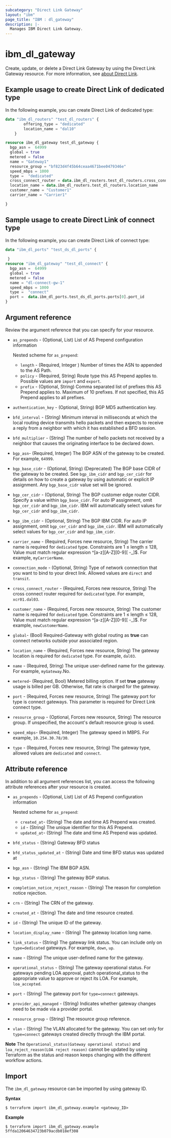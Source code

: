 ```yaml
---
subcategory: "Direct Link Gateway"
layout: "ibm"
page_title: "IBM : dl_gateway"
description: |-
  Manages IBM Direct Link Gateway.
---
```


# ibm_dl_gateway

Create, update, or delete a Direct Link Gateway by using the Direct Link Gateway resource. For more information, see [about Direct Link](https://cloud.ibm.com/docs/dl?topic=dl-dl-about).


## Example usage to create Direct Link of dedicated type
In the following example, you can create Direct Link of dedicated type:

```terraform
data "ibm_dl_routers" "test_dl_routers" {
		offering_type = "dedicated"
		location_name = "dal10"
	}

resource ibm_dl_gateway test_dl_gateway {
  bgp_asn =  64999
  global = true 
  metered = false
  name = "Gateway1"
  resource_group = "bf823d4f45b64ceaa4671bee0479346e"
  speed_mbps = 1000 
  type =  "dedicated" 
  cross_connect_router = data.ibm_dl_routers.test_dl_routers.cross_connect_routers[0].router_name
  location_name = data.ibm_dl_routers.test_dl_routers.location_name
  customer_name = "Customer1" 
  carrier_name = "Carrier1"

} 
```

## Sample usage to create Direct Link of connect type
In the following example, you can create Direct Link of connect type:


```terraform
data "ibm_dl_ports" "test_ds_dl_ports" {
 
 }
resource "ibm_dl_gateway" "test_dl_connect" {
  bgp_asn =  64999
  global = true
  metered = false
  name = "dl-connect-gw-1"
  speed_mbps = 1000
  type =  "connect"
  port =  data.ibm_dl_ports.test_ds_dl_ports.ports[0].port_id
}
```

## Argument reference
Review the argument reference that you can specify for your resource. 

- `as_prepends` - (Optional, List) List of AS Prepend configuration information

  Nested scheme for `as_prepend`:
  - `length` - (Required, Integer ) Number of times the ASN to appended to the AS Path.
  - `policy` - (Required, String) Route type this AS Prepend applies to. Possible values are `import` and `export`.
  - `prefix` - (Optional, String) Comma separated list of prefixes this AS Prepend applies to. Maximum of 10 prefixes. If not specified, this AS Prepend applies to all prefixes.
  
- `authentication_key` - (Optional, String) BGP MD5 authentication key.
- `bfd_interval` - (String) Minimum interval in milliseconds at which the local routing device transmits hello packets and then expects to receive a reply from a neighbor with which it has established a BFD session.
- `bfd_multiplier` - (String) The number of hello packets not received by a neighbor that causes the originating interface to be declared down.
- `bgp_asn`- (Required, Integer) The BGP ASN of the gateway to be created. For example, `64999`.
- `bgp_base_cidr` - (Optional, String) (Deprecated) The BGP base CIDR of the gateway to be created. See `bgp_ibm_cidr` and `bgp_cer_cidr` for details on how to create a gateway by using  automatic or explicit IP assignment. Any `bgp_base_cidr` value set will be ignored.
- `bgp_cer_cidr` - (Optional, String) The BGP customer edge router CIDR. Specify a value within `bgp_base_cidr`.  For auto IP assignment, omit `bgp_cer_cidr` and `bgp_ibm_cidr`. IBM will automatically select values for `bgp_cer_cidr` and `bgp_ibm_cidr`.
- `bgp_ibm_cidr` - (Optional, String) The BGP IBM CIDR. For auto IP assignment, omit `bgp_cer_cidr` and `bgp_ibm_cidr`. IBM will automatically select values for `bgp_cer_cidr` and `bgp_ibm_cidr`.
- `carrier_name` - (Required, Forces new resource, String) The carrier name is required for `dedicated` type. Constraints are 1 ≤ length ≤ 128, Value must match regular expression ^[a-z][A-Z][0-9][ -_]$. For example, `myCarrierName`.
- `connection_mode` - (Optional, String) Type of network connection that you want to bind to your direct link. Allowed values are `direct` and `transit`.
- `cross_connect_router` - (Required, Forces new resource, String) The cross connect router required for `dedicated` type. For example, `xcr01.dal03`.
- `customer_name` - (Required, Forces new resource, String) The customer name is required for `dedicated` type. Constraints are 1 ≤ length ≤ 128, Value must match regular expression ^[a-z][A-Z][0-9][ -_]$. For example, `newCustomerName`.
- `global`- (Bool) Required-Gateway with global routing as **true** can connect networks outside your associated region.
- `location_name` - (Required, Forces new resource, String) The gateway location is required for `dedicated` type. For example, `dal03`.
- `name` - (Required, String) The unique user-defined name for the gateway. For example, `myGateway`.No.
- `metered`- (Required, Bool) Metered billing option. If set **true** gateway usage is billed per GB. Otherwise, flat rate is charged for the gateway.
- `port` - (Required, Forces new resource, String) The gateway port for type is connect gateways. This parameter is required for Direct Link connect type.
- `resource_group` - (Optional, Forces new resource, String) The resource group. If unspecified, the account's default resource group is used.
- `speed_mbps`- (Required, Integer) The gateway speed in MBPS. For example, `10.254.30.78/30`.
- `type` - (Required, Forces new resource, String) The gateway type, allowed values are `dedicated` and `connect`.

## Attribute reference
In addition to all argument references list, you can access the following attribute references after your resource is created.
- `as_prepends` - (Optional, List) List of AS Prepend configuration information

  Nested scheme for `as_prepend`:
  - `created_at`- (String) The date and time AS Prepend was created.
  - `id` - (String) The unique identifier for this AS Prepend.
  - `updated_at`- (String) The date and time AS Prepend was updated.

- `bfd_status` - (String) Gateway BFD status
- `bfd_status_updated_at` - (String) Date and time BFD status was updated at
- `bgp_asn` - (String) The IBM BGP ASN.
- `bgp_status` - (String) The gateway BGP status.
- `completion_notice_reject_reason` - (String) The reason for completion notice rejection.
- `crn` - (String) The CRN of the gateway.
- `created_at` - (String) The date and time resource created.
- `id` - (String) The unique ID of the gateway.
- `location_display_name` - (String) The gateway location long name.
- `link_status` - (String) The gateway link status. You can include only on `type=dedicated` gateways. For example, `down`, `up`.
- `name` - (String) The unique user-defined name for the gateway.
- `operational_status` - (String) The gateway operational status. For gateways pending LOA approval, patch operational_status to the appropriate value to approve or reject its LOA. For example, `loa_accepted`.
- `port` - (String) The gateway port for `type=connect` gateways.
- `provider_api_managed` - (String) Indicates whether gateway changes need to be made via a provider portal.
- `resource_group` - (String) The resource group reference.
- `vlan` - (String) The VLAN allocated for the gateway. You can set only for `type=connect` gateways created directly through the IBM portal.

**Note**
The `Operational_status(Gateway operational status)` and `loa_reject_reason(LOA reject reason)` cannot be updated by using Terraform as the status and reason keeps changing with the different workflow actions.


## Import
The `ibm_dl_gateway` resource can be imported by using gateway ID. 

**Syntax**

```
$ terraform import ibm_dl_gateway.example <gateway_ID>
```

**Example**

```
$ terraform import ibm_dl_gateway.example 5ffda12064634723b079acdb018ef308
```


